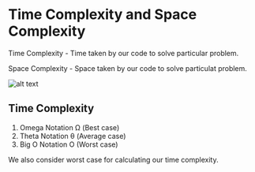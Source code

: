 # Time Complexity and Space Complexity

Time Complexity - Time taken by our code to solve particular problem.

Space Complexity - Space taken by our code to solve particulat problem.

![alt text](https://miro.medium.com/max/720/1*5ZLci3SuR0zM_QlZOADv8Q.jpeg)

## Time Complexity ##

1) Omega Notation Ω (Best case)
2) Theta Notation θ (Average case)
3) Big O Notation O (Worst case)

We also consider worst case for calculating our time complexity.
